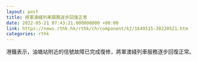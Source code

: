 ```yaml
---
layout: post
title: 將軍澳綫列車服務逐步回復正常
date: 2022-05-21 07:43:21.000000000 +08:00
link: https://news.rthk.hk/rthk/ch/component/k2/1649515-20220521.htm
categories: rthk
---
```


港鐵表示，油塘站附近的信號故障已完成復修，將軍澳綫列車服務逐步回復正常。

